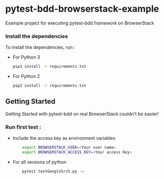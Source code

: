 # pytest-bdd-browserstack-example
Example project for executing pytest-bdd framework on BrowserStack


### Install the dependencies

To install the dependencies, run :

- For Python 3

    ```sh
    pip3 install -r requirements.txt
    ```

- For Python 2

    ```sh
    pip2 install -r requirements.txt
    ```



## Getting Started

Getting Started with pytest-bdd  on real BrowserStack couldn't be easier!

### **Run first test :**

- Include the access key as environment variables

    ```sh
        export BROWSERSTACK_USER=<Your user name>
        export BROWSERSTACK_ACCESS_KEY=<Your access Key>
    ```

- For all versions of python

	```sh
		pytest testGoogleSrch.py -v
	```	